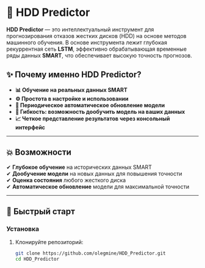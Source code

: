 # 🚀 HDD Predictor

**HDD Predictor** — это интеллектуальный инструмент для прогнозирования отказов жестких дисков (HDD) на основе методов машинного обучения. В основе инструмента лежит глубокая рекуррентная сеть **LSTM**, эффективно обрабатывающая временные ряды данных **SMART**, что обеспечивает высокую точность прогнозов.



## ✨ Почему именно HDD Predictor?

- **📊 Обучение на реальных данных SMART**  
- **⚙️ Простота в настройке и использовании**  
- **🔄 Периодическое автоматическое обновление модели**  
- **🔧 Гибкость: возможность дообучить модель на ваших данных**  
- **📈 Четкое представление результатов через консольный интерфейс**  

---

## 💥 Возможности

✔ **Глубокое обучение** на исторических данных SMART  
✔ **Дообучение модели** на новых данных для повышения точности  
✔ **Оценка состояния** любого жесткого диска  
✔ **Автоматическое обновление** модели для максимальной точности  

---

## 🚀 Быстрый старт

### Установка

1. Клонируйте репозиторий:
   ```bash
   git clone https://github.com/olegmine/HDD_Predictor.git
   cd HDD_Predictor
